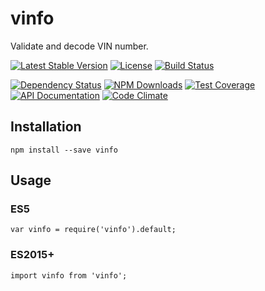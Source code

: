 vinfo
====================

Validate and decode VIN number.

[![Latest Stable Version](https://img.shields.io/npm/v/vinfo.svg)](https://www.npmjs.com/package/vinfo)
[![License](https://img.shields.io/npm/l/vinfo.svg)](https://www.npmjs.com/package/vinfo)
[![Build Status](https://img.shields.io/travis/honzahommer/vinfo/master.svg)](https://travis-ci.org/honzahommer/vinfo)

[![Dependency Status](http://img.shields.io/gemnasium/honzahommer/vinfo.svg)](https://gemnasium.com/honzahommer/vinfo)
[![NPM Downloads](https://img.shields.io/npm/dm/vinfo.svg)](https://www.npmjs.com/package/vinfo)
[![Test Coverage](https://img.shields.io/codecov/c/github/honzahommer/vinfo/master.svg)](https://codecov.io/github/honzahommer/vinfo?branch=master)
[![API Documentation](https://doc.esdoc.org/github.com/honzahommer/vinfo/badge.svg)](https://doc.esdoc.org/github.com/honzahommer/vinfo/)
[![Code Climate](https://img.shields.io/codeclimate/github/honzahommer/vinfo.svg)](https://codeclimate.com/github/honzahommer/vinfo)


Installation
------------

    npm install --save vinfo

Usage
-----

### ES5

    var vinfo = require('vinfo').default;

### ES2015+

    import vinfo from 'vinfo';
